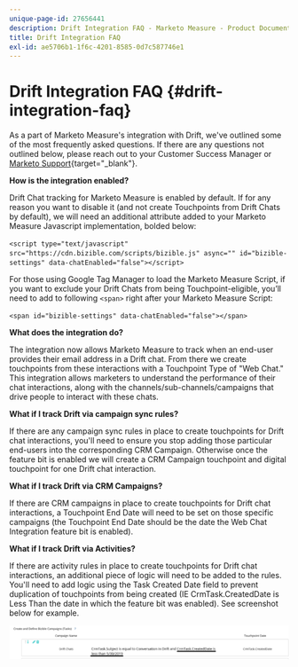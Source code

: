 ```yaml
---
unique-page-id: 27656441
description: Drift Integration FAQ - Marketo Measure - Product Documentation
title: Drift Integration FAQ
exl-id: ae5706b1-1f6c-4201-8585-0d7c587746e1
---
```

# Drift Integration FAQ {#drift-integration-faq}

As a part of Marketo Measure's integration with Drift, we've outlined some of the most frequently asked questions. If there are any questions not outlined below, please reach out to your Customer Success Manager or [Marketo Support](https://nation.marketo.com/t5/support/ct-p/Support){target="_blank"}.

**How is the integration enabled?**

Drift Chat tracking for Marketo Measure is enabled by default. If for any reason you want to disable it (and not create Touchpoints from Drift Chats by default), we will need an additional attribute added to your Marketo Measure Javascript implementation, bolded below:

`<script type="text/javascript" src="https://cdn.bizible.com/scripts/bizible.js" async="" id="bizible-settings" data-chatEnabled="false"></script>`

For those using Google Tag Manager to load the Marketo Measure Script, if you want to exclude your Drift Chats from being Touchpoint-eligible, you’ll need to add to following `<span>` right after your Marketo Measure Script:

`<span id="bizible-settings" data-chatEnabled="false"></span>`

**What does the integration do?**

The integration now allows Marketo Measure to track when an end-user provides their email address in a Drift chat. From there we create touchpoints from these interactions with a Touchpoint Type of "Web Chat." This integration allows marketers to understand the performance of their chat interactions, along with the channels/sub-channels/campaigns that drive people to interact with these chats.

**What if I track Drift via campaign sync rules?**

If there are any campaign sync rules in place to create touchpoints for Drift chat interactions, you'll need to ensure you stop adding those particular end-users into the corresponding CRM Campaign. Otherwise once the feature bit is enabled we will create a CRM Campaign touchpoint and digital touchpoint for one Drift chat interaction.

**What if I track Drift via CRM Campaigns?**

If there are CRM campaigns in place to create touchpoints for Drift chat interactions, a Touchpoint End Date will need to be set on those specific campaigns (the Touchpoint End Date should be the date the Web Chat Integration feature bit is enabled).

**What if I track Drift via Activities?**

If there are activity rules in place to create touchpoints for Drift chat interactions, an additional piece of logic will need to be added to the rules. You'll need to add logic using the Task Created Date field to prevent duplication of touchpoints from being created (IE CrmTask.CreatedDate is Less Than the date in which the feature bit was enabled). See screenshot below for example.

![](assets/activity-rule-drift.png)
